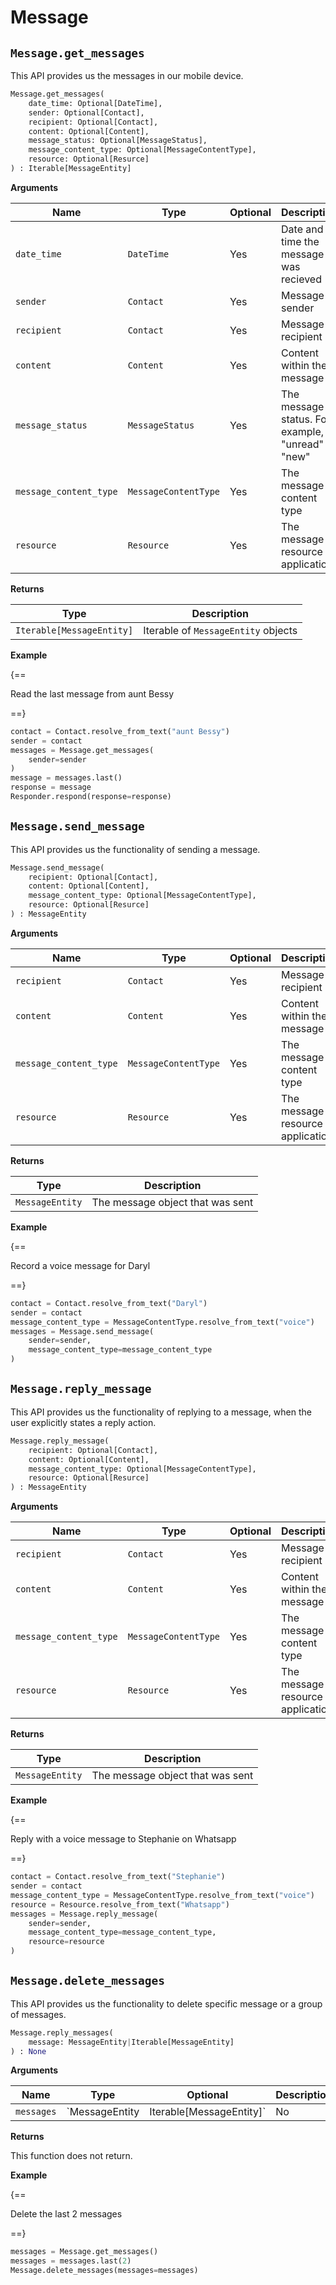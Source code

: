 # Message

## `Message.get_messages`

This API provides us the messages in our mobile device.

``` py
Message.get_messages(
    date_time: Optional[DateTime],
    sender: Optional[Contact],
    recipient: Optional[Contact],
    content: Optional[Content],
    message_status: Optional[MessageStatus],
    message_content_type: Optional[MessageContentType],
    resource: Optional[Resurce]
) : Iterable[MessageEntity]
```

**Arguments**

| Name          | Type          | Optional  | Description                              |
| ------------- | --------------| --------- | ---------------------------------------- |
| `date_time`        | `DateTime`  | Yes        | Date and time the message was recieved        |
| `sender`        | `Contact`  | Yes        | Message sender        |
| `recipient`        | `Contact`  | Yes        | Message recipient        |
| `content`        | `Content`  | Yes        | Content within the message        |
| `message_status`        | `MessageStatus`  | Yes        | The message status. For example, "unread" or "new" |
| `message_content_type`        | `MessageContentType`  | Yes        | The message content type |
| `resource`        | `Resource`  | Yes        | The message resource application |

**Returns**

| Type          | Description       |
| ------------- | ----------------- |
| `Iterable[MessageEntity]`    | Iterable of `MessageEntity` objects |

**Example**

{==

Read the last message from aunt Bessy

==}

``` py
contact = Contact.resolve_from_text("aunt Bessy")
sender = contact
messages = Message.get_messages(
    sender=sender
)
message = messages.last()
response = message
Responder.respond(response=response)
```

## `Message.send_message`

This API provides us the functionality of sending a message.

``` py
Message.send_message(
    recipient: Optional[Contact],
    content: Optional[Content],
    message_content_type: Optional[MessageContentType],
    resource: Optional[Resurce]
) : MessageEntity
```

**Arguments**

| Name          | Type          | Optional  | Description                              |
| ------------- | --------------| --------- | ---------------------------------------- |
| `recipient`        | `Contact`  | Yes        | Message recipient        |
| `content`        | `Content`  | Yes        | Content within the message        |
| `message_content_type`        | `MessageContentType`  | Yes        | The message content type |
| `resource`        | `Resource`  | Yes        | The message resource application |

**Returns**

| Type          | Description       |
| ------------- | ----------------- |
| `MessageEntity`    | The message object that was sent |

**Example**

{==

Record a voice message for Daryl

==}

``` py
contact = Contact.resolve_from_text("Daryl")
sender = contact
message_content_type = MessageContentType.resolve_from_text("voice")
messages = Message.send_message(
    sender=sender,
    message_content_type=message_content_type
)
```

## `Message.reply_message`

This API provides us the functionality of replying to a message, when the user explicitly states a reply action.

``` py
Message.reply_message(
    recipient: Optional[Contact],
    content: Optional[Content],
    message_content_type: Optional[MessageContentType],
    resource: Optional[Resurce]
) : MessageEntity
```

**Arguments**

| Name          | Type          | Optional  | Description                              |
| ------------- | --------------| --------- | ---------------------------------------- |
| `recipient`        | `Contact`  | Yes        | Message recipient        |
| `content`        | `Content`  | Yes        | Content within the message        |
| `message_content_type`        | `MessageContentType`  | Yes        | The message content type |
| `resource`        | `Resource`  | Yes        | The message resource application |

**Returns**

| Type          | Description       |
| ------------- | ----------------- |
| `MessageEntity`    | The message object that was sent |

**Example**

{==

Reply with a voice message to Stephanie on Whatsapp

==}

``` py
contact = Contact.resolve_from_text("Stephanie")
sender = contact
message_content_type = MessageContentType.resolve_from_text("voice")
resource = Resource.resolve_from_text("Whatsapp")
messages = Message.reply_message(
    sender=sender,
    message_content_type=message_content_type,
    resource=resource
)
```

## `Message.delete_messages`

This API provides us the functionality to delete specific message or a group of messages.

``` py
Message.reply_messages(
    message: MessageEntity|Iterable[MessageEntity]
) : None
```

**Arguments**

| Name          | Type          | Optional  | Description                              |
| ------------- | --------------| --------- | ---------------------------------------- |
| `messages`        | `MessageEntity|Iterable[MessageEntity]`  | No        | A specific message to delete or an iterable that upon iteration - deletes every message       |

**Returns**

This function does not return.

**Example**

{==

Delete the last 2 messages

==}

``` py
messages = Message.get_messages()
messages = messages.last(2)
Message.delete_messages(messages=messages)
```
